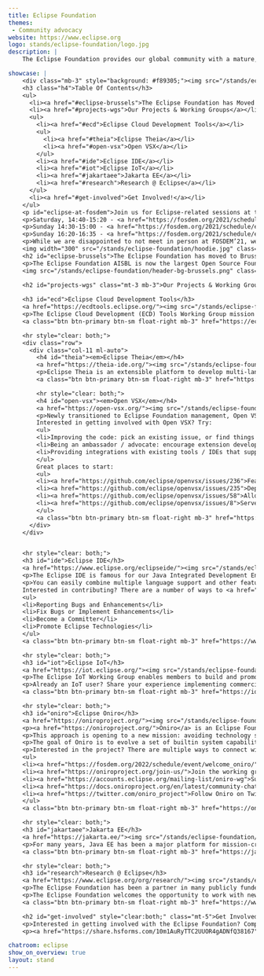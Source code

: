 ```yaml
---
title: Eclipse Foundation
themes:
 - Community advocacy
website: https://www.eclipse.org
logo: stands/eclipse-foundation/logo.jpg
description: |
    The Eclipse Foundation provides our global community with a mature, scalable, and business-friendly environment for open source software collaboration and innovation. You may be familiar with the Eclipse IDE, but the Foundation is also home to over 380 other projects and working groups. including Eclipse Cloud Dev Tools, Eclipse IoT, Edge Native and Jakarta EE. Visit our stand to learn more about our open source  projects and technologies, and how to get involved.

showcase: |
    <div class="mb-3" style="background: #f89305;"><img src="/stands/eclipse-foundation/header-bg.jpg" class="img img-fluid" alt="Welcome to the Eclipse Foundation stand"></div>
    <h3 class="h4">Table Of Contents</h3>
    <ul>
      <li><a href="#eclipse-brussels">The Eclipse Foundation has Moved to Brussels!</a></li>
      <li><a href="#projects-wgs">Our Projects & Working Groups</a></li>
      <ul>
        <li><a href="#ecd">Eclipse Cloud Development Tools</a></li>
        <ul>
          <li><a href="#theia">Eclipse Theia</a></li>
          <li><a href="#open-vsx">Open VSX</a></li>
        </ul>
        <li><a href="#ide">Eclipse IDE</a></li>
        <li><a href="#iot">Eclipse IoT</a></li>
        <li><a href="#jakartaee">Jakarta EE</a></li>
        <li><a href="#research">Research @ Eclipse</a></li>
      </ul>
      <li><a href="#get-involved">Get Involved!</a></li>
    </ul>
    <p id="eclipse-at-fosdem">Join us for Eclipse-related sessions at the conference:</p>
    <p>Saturday, 14:40-15:20 - <a href="https://fosdem.org/2021/schedule/event/jakartaee9beyond/">Jakarta EE 9 and Beyond (Ivar Grimstad)</a></p>
    <p>Sunday 14:30-15:00 - <a href="https://fosdem.org/2021/schedule/event/safety_and_open_source/">Safety and open source, oh my? </a>(Simon Hoinkis, Christian Eltzschig)</p>
    <p>Sunday 16:20-16:35 - <a href="https://fosdem.org/2021/schedule/event/sca_update_sw360/">Eclipse SW360 Web application for managing software Bill-Of-Material </a>(Smruti Prakash Sahoo, Jaideep Palit, Abdul Kapti)</p>
    <p>While we are disappointed to not meet in person at FOSDEM’21, we welcome you to our fast-growing community of contributors and committers. Send us a chat and fill out our form below to find out how to get involved and for a chance to win a free hoodie! </p>
    <img width="300" src="/stands/eclipse-foundation/hoodie.jpg" class="img img-fluid" alt="The Eclipse Foundation hoodie">
    <h2 id="eclipse-brussels">The Eclipse Foundation has moved to Brussels!</h2>
    <p>The Eclipse Foundation AISBL is now the largest Open Source Foundation in Europe, with our new home based in the heart of Brussels, Belgium. Establishing this new organization will accelerate the drive to digitization throughout the EU and provide a new engine for the development of innovative and open technologies across the continent and beyond. Find out more about our move at <a href="https://www.eclipse.org/europe/">eclipse.org/europe</a>.</p>
    <img src="/stands/eclipse-foundation/header-bg-brussels.png" class="img img-fluid" alt="The Eclipse Foundation has moved to Brussels">
    
    <h2 id="projects-wgs" class="mt-3 mb-3">Our Projects & Working Groups</h2>

    <h3 id="ecd">Eclipse Cloud Development Tools</h3>
    <a href="https://ecdtools.eclipse.org/"><img src="/stands/eclipse-foundation/logo-ecd.png" class="img img-fluid" alt="logo of Could Development Tools"></a>
    <p>The Eclipse Cloud Development (ECD) Tools Working Group mission is to define and build an ecosystem of best-in-class open-source web and cloud-based development tools, and to promote and drive the broad adoption of these tools.</p>
    <a class="btn btn-primary btn-sm float-right mb-3" href="https://ecdtools.eclipse.org/">Learn More</a>

    <hr style="clear: both;">
    <div class="row">
      <div class="col-11 ml-auto">
        <h4 id="theia"><em>Eclipse Theia</em></h4>
        <a href="https://theia-ide.org/"><img src="/stands/eclipse-foundation/logo-theia.png" class="img img-fluid" alt="logo of Eclipse Theia"></a>
        <p>Eclipse Theia is an extensible platform to develop multi-language Cloud & Desktop IDEs with state-of-the-art web technologies. Managed under the ECD Tools Working Group, Eclipse Theia will soon launch Theia Blueprint, a pre-built version of Theia that can be installed natively for all major operating systems (Windows, MacOS and Linux).</p>
        <a class="btn btn-primary btn-sm float-right mb-3" href="https://theia-ide.org/">Learn More</a>

        <hr style="clear: both;">
        <h4 id="open-vsx"><em>Open VSX</em></h4>
        <a href="https://open-vsx.org/"><img src="/stands/eclipse-foundation/logo-openvsx.png" class="img img-fluid" alt="logo of Open VSX"></a>
        <p>Newly transitioned to Eclipse Foundation management, Open VSX is a vendor-neutral and publicly hosted open source alternative to the Microsoft Visual Studio Marketplace for VS Code extensions. It delivers on the industry’s need for a more flexible and open approach to VS Code extensions and marketplace technologies.</p>
        Interested in getting involved with Open VSX? Try:
        <ul>
        <li>Improving the code: pick an existing issue, or find things that can be improved in the frontend</li>
        <li>Being an ambassador / advocate: encourage extension developers to publish to open-vsx.org</li>
        <li>Providing integrations with existing tools / IDEs that support VS Code extensions</li>
        </ul>
        Great places to start:
        <ul>
        <li><a href="https://github.com/eclipse/openvsx/issues/236">Feature-request: stable download urls for tagged versions</a></li>
        <li><a href="https://github.com/eclipse/openvsx/issues/235">Deployment Statistics in the Admin Dashboard</a></li>
        <li><a href="https://github.com/eclipse/openvsx/issues/58">Allow to unpublish extensions</a></li>
        <li><a href="https://github.com/eclipse/openvsx/issues/8">Server side rendering</a></li>
        </ul>
        <a class="btn btn-primary btn-sm float-right mb-3" href="https://open-vsx.org/">Learn More</a>
      </div>
    </div>


    <hr style="clear: both;">
    <h3 id="ide">Eclipse IDE</h3>
    <a href="https://www.eclipse.org/eclipseide/"><img src="/stands/eclipse-foundation/logo-eclipseide.png" class="img img-fluid" alt="logo of Eclipse IDE"></a>
    <p>The Eclipse IDE is famous for our Java Integrated Development Environment (IDE), but we have a number of pretty cool IDEs, including our C/C++ IDE, JavaScript/TypeScript IDE, PHP IDE, and more.</p>
    <p>You can easily combine multiple language support and other features into any of our default packages, and the Eclipse Marketplace allows for virtually unlimited customization and extension.</p>
    Interested in contributing? There are a number of ways to <a href="https://www.eclipse.org/contribute/">get involved</a>, including:
    <ul>
    <li>Reporting Bugs and Enhancements</li>
    <li>Fix Bugs or Implement Enhancements</li>
    <li>Become a Committer</li>
    <li>Promote Eclipse Technologies</li>
    </ul>
    <a class="btn btn-primary btn-sm float-right mb-3" href="https://www.eclipse.org/eclipseide/">Learn More</a>

    <hr style="clear: both;">
    <h3 id="iot">Eclipse IoT</h3>
    <a href="https://iot.eclipse.org/"><img src="/stands/eclipse-foundation/logo-iot.png" class="img img-fluid" alt="logo of Eclipse IoT"></a>
    <p>The Eclipse IoT Working Group enables members to build and promote open source software, open standards and open collaboration models needed to create a scalable and open Internet of Things.</p>
    <p>Already an IoT user? Share your experience implementing commercial IoT and Edge solutions to help shape the future by completing the 2021 IoT and Edge Commercial Adoption Survey: <a href="https://www.surveymonkey.com/r/HK887ZL">https://www.surveymonkey.com/r/HK887ZL</a></p>
    <a class="btn btn-primary btn-sm float-right mb-3" href="https://iot.eclipse.org/">Learn More</a>

    <hr style="clear: both;">
    <h3 id="oniro">Eclipse Oniro</h3>
    <a href="https://oniroproject.org/"><img src="/stands/eclipse-foundation/logo-oniro.png" class="img img-fluid" alt="logo of Eclipse Oniro"></a>
    <p><a href="https://oniroproject.org/">Oniro</a> is an Eclipse Foundation project based on the development of a distributed open source operating system, that means one single software able to talk, interconnect and relate multiple IoT and consumer devices.</p>
    <p>This approach is opening to a new mission: avoiding technology silos through the path of building one end-to-end open source ecosystem that is able to integrate device makers, ODMs, app developers and consumers perspectives and needs all together.</p>
    <p>The goal of Oniro is to evolve a set of builtin system capabilities on top of commodity open source kernels that allows sharing of resources and collaboration across distributed devices of various classes along with reusing and collaborating with existing open source projects (e.g. Yocto Project, Zephyr, Reuse from FSFE, etc).</p>
    <p>Interested in the project? There are multiple ways to connect with us:<br/>
    <ul>
    <li><a href="https://fosdem.org/2022/schedule/event/welcome_oniro/">Visit Oniro's FOSDEM 2022 stand</a></li>
    <li><a href="https://oniroproject.org/join-us/">Join the working group</a></li>
    <li><a href="https://accounts.eclipse.org/mailing-list/oniro-wg">Subscribe to the mailing list</a></li>
    <li><a href="https://docs.oniroproject.org/en/latest/community-chat-platform.html">Chat with community</a></li>
    <li><a href="https://twitter.com/oniro_project">Follow Oniro on Twitter</a></li>
    </ul>
    <a class="btn btn-primary btn-sm float-right mb-3" href="https://oniroproject.org/">Learn More</a>

    <hr style="clear: both;">
    <h3 id="jakartaee">Jakarta EE</h3>
    <a href="https://jakarta.ee/"><img src="/stands/eclipse-foundation/logo-jakartaee.jpg" class="img img-fluid" alt="logo of Jakarta EE"></a>
    <p>For many years, Java EE has been a major platform for mission-critical enterprise applications. In order to accelerate business application development for a cloud-native world, leading software vendors collaborated to move Java EE technologies to the Eclipse Foundation where they will evolve under the Jakarta EE brand. Powered by participation, Jakarta EE is focused on enabling community-driven collaboration and open innovation for the cloud. Build modern and portable enterprise applications and protect your investments in Java EE.</p>
    <a class="btn btn-primary btn-sm float-right mb-3" href="https://jakarta.ee/">Learn More</a>

    <hr style="clear: both;">
    <h3 id="research">Research @ Eclipse</h3>
    <a href="https://www.eclipse.org/org/research/"><img src="/stands/eclipse-foundation/logo-research.png" class="img img-fluid" alt="logo of Research @ Eclipse"></a>
    <p>The Eclipse Foundation has been a partner in many publicly funded research projects since 2013, offering sustainability, guidance, expertise, open collaboration and access to the Eclipse Ecosystem. We help organizations to successfully create, publish, and sustain an open source software platform, making the results of the research projects available for commercial or public exploitation.</p>
    <p>The Eclipse Foundation welcomes the opportunity to work with new industry research projects.</p>
    <a class="btn btn-primary btn-sm float-right mb-3" href="https://www.eclipse.org/org/research/">Learn More</a>

    <h2 id="get-involved" style="clear:both;" class="mt-5">Get Involved!</h2>
    <p>Interested in getting involved with the Eclipse Foundation? Complete this <a href="https://share.hsforms.com/10m1AuRyTTC2UUOR4gADNfQ38167">form</a> to connect with us and join our community! Completing the form will also enter you in a random drawing for your chance to win a free Eclipse Cloud Development Tools hoodie shipped free anywhere in the world!</p>
    <p><a href="https://share.hsforms.com/10m1AuRyTTC2UUOR4gADNfQ38167" class="btn btn-primary">Get Involved</a></p>

chatroom: eclipse
show_on_overview: true
layout: stand
---
```

